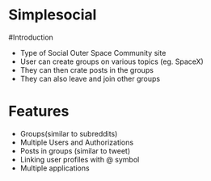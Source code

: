 # Simplesocial


#Introduction
- Type of Social Outer Space Community site
- User can create groups on various topics (eg. SpaceX) 
- They can then crate posts in the groups
- They can also leave and join other groups


# Features
- Groups(similar to subreddits) 
- Multiple Users and Authorizations
- Posts in groups (similar to tweet)
- Linking user profiles with @ symbol
- Multiple applications

